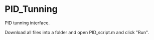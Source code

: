# PID_Tunning
PID tunning interface.

Download all files into a folder and open PID_script.m and click "Run".
